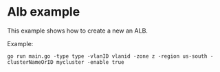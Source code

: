 # Alb example

This example shows how to create a new an ALB.

Example: 

```
go run main.go -type type -vlanID vlanid -zone z -region us-south -clusterNameOrID mycluster -enable true
```
